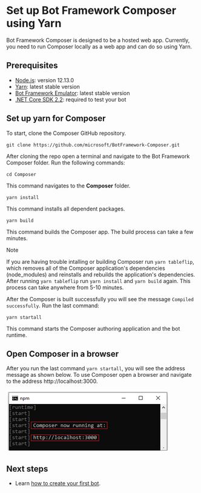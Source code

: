 # Set up Bot Framework Composer using Yarn

Bot Framework Composer is designed to be a hosted web app. Currently, you need to run Composer locally as a web app and can do so using Yarn. 

<!---To set up and install Composer with docker you can read more [here](link to docker setup).-->

## Prerequisites

- [Node.js](https://nodejs.org/dist/v12.13.0/): version 12.13.0
- [Yarn](https://yarnpkg.com/en/docs/install): latest stable version
- [Bot Framework Emulator](https://github.com/microsoft/BotFramework-Emulator/releases/latest): latest stable version
- [.NET Core SDK 2.2](https://dotnet.microsoft.com/download/dotnet-core/2.2): required to test your bot

## Set up yarn for Composer
To start, clone the Composer GitHub repository. 
```
git clone https://github.com/microsoft/BotFramework-Composer.git
```

After cloning the repo open a terminal and navigate to the Bot Framework Composer folder. Run the following commands: 
```
cd Composer 
```
  This command navigates to the **Composer** folder. 
  
```
yarn install
```
  This command installs all dependent packages.

```
yarn build 
```
  This command builds the Composer app. The build process can take a few minutes.

> [!NOTE]
> If you are having trouble intalling or building Composer run `yarn tableflip`, which removes all of the Composer application's dependencies (node_modules) and reinstalls and rebuilds the application's dependencies. After running `yarn tableflip` run `yarn install` and `yarn build` again. This process can take anywhere from 5-10 minutes.

After the Composer is built successfully you will see the message `Compiled successfully`. Run the last command: 
```
yarn startall
```
  This command starts the Composer authoring application and the bot runtime. 

## Open Composer in a browser
After you run the last command `yarn startall`, you will see the address message as shown below. To use Composer open a browser and navigate to the address http://localhost:3000. 

![browser address](./media/setup-yarn/address.png)

## Next steps
- Learn [how to create your first bot](tutorial-create-echobot.md).
